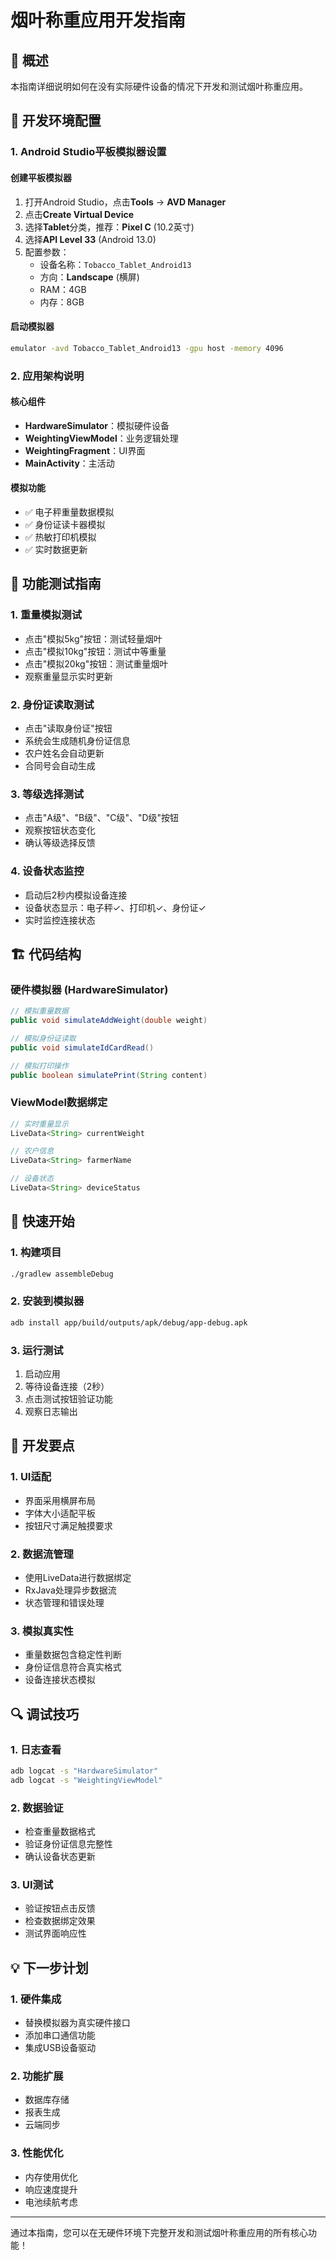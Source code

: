 # 烟叶称重应用开发指南

## 📖 概述

本指南详细说明如何在没有实际硬件设备的情况下开发和测试烟叶称重应用。

## 🔧 开发环境配置

### 1. Android Studio平板模拟器设置

#### 创建平板模拟器
1. 打开Android Studio，点击**Tools** → **AVD Manager**
2. 点击**Create Virtual Device**
3. 选择**Tablet**分类，推荐：**Pixel C** (10.2英寸)
4. 选择**API Level 33** (Android 13.0)
5. 配置参数：
   - 设备名称：`Tobacco_Tablet_Android13`
   - 方向：**Landscape** (横屏)
   - RAM：4GB
   - 内存：8GB

#### 启动模拟器
```bash
emulator -avd Tobacco_Tablet_Android13 -gpu host -memory 4096
```

### 2. 应用架构说明

#### 核心组件
- **HardwareSimulator**：模拟硬件设备
- **WeightingViewModel**：业务逻辑处理
- **WeightingFragment**：UI界面
- **MainActivity**：主活动

#### 模拟功能
- ✅ 电子秤重量数据模拟
- ✅ 身份证读卡器模拟
- ✅ 热敏打印机模拟
- ✅ 实时数据更新

## 🎯 功能测试指南

### 1. 重量模拟测试
- 点击"模拟5kg"按钮：测试轻量烟叶
- 点击"模拟10kg"按钮：测试中等重量
- 点击"模拟20kg"按钮：测试重量烟叶
- 观察重量显示实时更新

### 2. 身份证读取测试
- 点击"读取身份证"按钮
- 系统会生成随机身份证信息
- 农户姓名会自动更新
- 合同号会自动生成

### 3. 等级选择测试
- 点击"A级"、"B级"、"C级"、"D级"按钮
- 观察按钮状态变化
- 确认等级选择反馈

### 4. 设备状态监控
- 启动后2秒内模拟设备连接
- 设备状态显示：电子秤✓、打印机✓、身份证✓
- 实时监控连接状态

## 🏗️ 代码结构

### 硬件模拟器 (HardwareSimulator)
```java
// 模拟重量数据
public void simulateAddWeight(double weight)

// 模拟身份证读取
public void simulateIdCardRead()

// 模拟打印操作
public boolean simulatePrint(String content)
```

### ViewModel数据绑定
```java
// 实时重量显示
LiveData<String> currentWeight

// 农户信息
LiveData<String> farmerName

// 设备状态
LiveData<String> deviceStatus
```

## 🚀 快速开始

### 1. 构建项目
```bash
./gradlew assembleDebug
```

### 2. 安装到模拟器
```bash
adb install app/build/outputs/apk/debug/app-debug.apk
```

### 3. 运行测试
1. 启动应用
2. 等待设备连接（2秒）
3. 点击测试按钮验证功能
4. 观察日志输出

## 📝 开发要点

### 1. UI适配
- 界面采用横屏布局
- 字体大小适配平板
- 按钮尺寸满足触摸要求

### 2. 数据流管理
- 使用LiveData进行数据绑定
- RxJava处理异步数据流
- 状态管理和错误处理

### 3. 模拟真实性
- 重量数据包含稳定性判断
- 身份证信息符合真实格式
- 设备连接状态模拟

## 🔍 调试技巧

### 1. 日志查看
```bash
adb logcat -s "HardwareSimulator"
adb logcat -s "WeightingViewModel"
```

### 2. 数据验证
- 检查重量数据格式
- 验证身份证信息完整性
- 确认设备状态更新

### 3. UI测试
- 验证按钮点击反馈
- 检查数据绑定效果
- 测试界面响应性

## 💡 下一步计划

### 1. 硬件集成
- 替换模拟器为真实硬件接口
- 添加串口通信功能
- 集成USB设备驱动

### 2. 功能扩展
- 数据库存储
- 报表生成
- 云端同步

### 3. 性能优化
- 内存使用优化
- 响应速度提升
- 电池续航考虑

---

通过本指南，您可以在无硬件环境下完整开发和测试烟叶称重应用的所有核心功能！ 